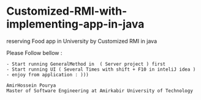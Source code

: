 # Customized-RMI-with-implementing-app-in-java
reserving Food app in University by Customized RMI in java


Please Follow bellow :

    - Start running GeneralMethod in  ( Server project ) first
    - Start running UI ( Several Times with shift + F10 in inteliJ idea )
    - enjoy from application : )))

    AmirHossein Pourya
    Master of Software Engineering at Amirkabir University of Technology
